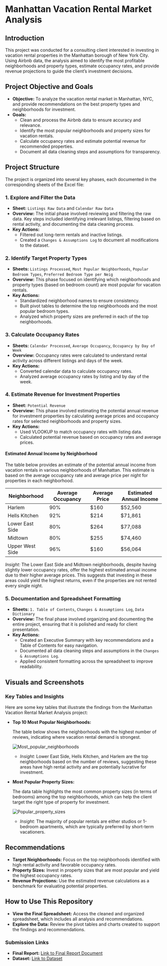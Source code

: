 # Manhattan Vacation Rental Market Analysis

## Introduction
This project was conducted for a consulting client interested in investing in vacation rental properties in the Manhattan borough of New York City. Using Airbnb data, the analysis aimed to identify the most profitable neighborhoods and property types, estimate occupancy rates, and provide revenue projections to guide the client’s investment decisions.

## Project Objective and Goals
- **Objective:** To analyze the vacation rental market in Manhattan, NYC, and provide recommendations on the best property types and neighborhoods for investment.
- **Goals:**
  - Clean and process the Airbnb data to ensure accuracy and relevance.
  - Identify the most popular neighborhoods and property sizes for vacation rentals.
  - Calculate occupancy rates and estimate potential revenue for recommended properties.
  - Document all data cleaning steps and assumptions for transparency.

## Project Structure
The project is organized into several key phases, each documented in the corresponding sheets of the Excel file:

### 1. Explore and Filter the Data
- **Sheet:** `Listings Raw Data` and `Calendar Raw Data`
- **Overview:** The initial phase involved reviewing and filtering the raw data. Key steps included identifying irrelevant listings, filtering based on rental activity, and documenting the data cleaning process.
- **Key Actions:**
  - Filtered out long-term rentals and inactive listings.
  - Created a `Changes & Assumptions Log` to document all modifications to the dataset.

### 2. Identify Target Property Types
- **Sheets:** `Listings Processed`, `Most Popular Neighborhoods`, `Popular Bedroom Types`, `Preferred Bedroom Type per Neig`
- **Overview:** This phase focused on identifying which neighborhoods and property types (based on bedroom count) are most popular for vacation rentals.
- **Key Actions:**
  - Standardized neighborhood names to ensure consistency.
  - Built pivot tables to determine the top neighborhoods and the most popular bedroom types.
  - Analyzed which property sizes are preferred in each of the top neighborhoods.

### 3. Calculate Occupancy Rates
- **Sheets:** `Calendar Processed`, `Average Occupancy`, `Occupancy by Day of Week`
- **Overview:** Occupancy rates were calculated to understand rental activity across different listings and days of the week.
- **Key Actions:**
  - Converted calendar data to calculate occupancy rates.
  - Analyzed average occupancy rates by listing and by day of the week.

### 4. Estimate Revenue for Investment Properties
- **Sheet:** `Potential Revenue`
- **Overview:** This phase involved estimating the potential annual revenue for investment properties by calculating average prices and occupancy rates for selected neighborhoods and property sizes.
- **Key Actions:**
  - Used VLOOKUP to match occupancy rates with listing data.
  - Calculated potential revenue based on occupancy rates and average prices.

#### Estimated Annual Income by Neighborhood
The table below provides an estimate of the potential annual income from vacation rentals in various neighborhoods of Manhattan. This estimate is based on the average occupancy rate and average price per night for properties in each neighborhood.

| Neighborhood      | Average Occupancy | Average Price | Estimated Annual Income |
|-------------------|-------------------|---------------|-------------------------|
| Harlem            | 90%               | $160          | $52,560                 |
| Hells Kitchen     | 92%               | $214          | $71,861                 |
| Lower East Side   | 80%               | $264          | $77,088                 |
| Midtown           | 80%               | $255          | $74,460                 |
| Upper West Side   | 96%               | $160          | $56,064                 |

*Insight:* The Lower East Side and Midtown neighborhoods, despite having slightly lower occupancy rates, offer the highest estimated annual income due to their higher average prices. This suggests that investing in these areas could yield the highest returns, even if the properties are not rented every single night.

### 5. Documentation and Spreadsheet Formatting
- **Sheets:** `1. Table of Contents`, `Changes & Assumptions Log`, `Data Dictionary`
- **Overview:** The final phase involved organizing and documenting the entire project, ensuring that it is polished and ready for client presentation.
- **Key Actions:**
  - Created an Executive Summary with key recommendations and a Table of Contents for easy navigation.
  - Documented all data cleaning steps and assumptions in the `Changes & Assumptions Log`.
  - Applied consistent formatting across the spreadsheet to improve readability.

## Visuals and Screenshots

### Key Tables and Insights
Here are some key tables that illustrate the findings from the Manhattan Vacation Rental Market Analysis project:

- **Top 10 Most Popular Neighborhoods:**
  
  The table below shows the neighborhoods with the highest number of reviews, indicating where vacation rental demand is strongest.
  
  ![Most_popular_neighborhoods](https://github.com/user-attachments/assets/8fc72a3a-d9ab-43aa-810a-ec19c5ab7869)

  
  - *Insight:* Lower East Side, Hells Kitchen, and Harlem are the top neighborhoods based on the number of reviews, suggesting these areas have high rental activity and are potentially lucrative for investment.

- **Most Popular Property Sizes:**
  
  The data table highlights the most common property sizes (in terms of bedrooms) among the top neighborhoods, which can help the client target the right type of property for investment.
  
  ![Popular_property_sizes](https://github.com/user-attachments/assets/02de14fa-dcdd-4fda-a8d6-ea107ae4605c)

  
  - *Insight:* The majority of popular rentals are either studios or 1-bedroom apartments, which are typically preferred by short-term vacationers.

## Recommendations
- **Target Neighborhoods:** Focus on the top neighborhoods identified with high rental activity and favorable occupancy rates.
- **Property Sizes:** Invest in property sizes that are most popular and yield the highest occupancy rates.
- **Revenue Projections:** Use the estimated revenue calculations as a benchmark for evaluating potential properties.

## How to Use This Repository
- **View the Final Spreadsheet:** Access the cleaned and organized spreadsheet, which includes all analysis and recommendations.
- **Explore the Data:** Review the pivot tables and charts created to support the findings and recommendations.

### Submission Links
- **Final Report:** [Link to Final Report Document](https://docs.google.com/spreadsheets/d/19ZkArhvLTapXNf3hfDdweI_OSrSuPiPJ-JQ90bF6I1k/edit?usp=sharing)
- **Dataset:** [Link to Dataset](https://docs.google.com/spreadsheets/d/1hDhvD2rLWqTIpC-VM7UiGY5KNV7zBgNqXSTKkg4frL4/edit?usp=sharing)
